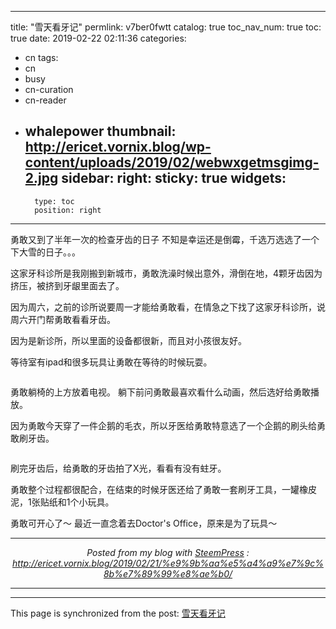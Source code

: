 
---
title: "雪天看牙记"
permlink: v7ber0fwtt
catalog: true
toc_nav_num: true
toc: true
date: 2019-02-22 02:11:36
categories:
- cn
tags:
- cn
- busy
- cn-curation
- cn-reader
- whalepower
thumbnail: http://ericet.vornix.blog/wp-content/uploads/2019/02/webwxgetmsgimg-2.jpg
sidebar:
    right:
        sticky: true
widgets:
    -
        type: toc
        position: right
---


勇敢又到了半年一次的检查牙齿的日子
不知是幸运还是倒霉，千选万选选了一个下大雪的日子。。。

这家牙科诊所是我刚搬到新城市，勇敢洗澡时候出意外，滑倒在地，4颗牙齿因为挤压，被挤到牙龈里面去了。

因为周六，之前的诊所说要周一才能给勇敢看，在情急之下找了这家牙科诊所，说周六开门帮勇敢看看牙齿。

因为是新诊所，所以里面的设备都很新，而且对小孩很友好。

等待室有ipad和很多玩具让勇敢在等待的时候玩耍。

<img src="http://ericet.vornix.blog/wp-content/uploads/2019/02/webwxgetmsgimg-2.jpg" alt="" /><br/>

勇敢躺椅的上方放着电视。
躺下前问勇敢最喜欢看什么动画，然后选好给勇敢播放。
<img src="http://ericet.vornix.blog/wp-content/uploads/2019/02/webwxgetmsgimg-1-1.jpg" alt="" /><br/>

因为勇敢今天穿了一件企鹅的毛衣，所以牙医给勇敢特意选了一个企鹅的刷头给勇敢刷牙齿。

<img src="http://ericet.vornix.blog/wp-content/uploads/2019/02/webwxgetmsgimg-3.jpg" alt="" /><br/>

刷完牙齿后，给勇敢的牙齿拍了X光，看看有没有蛀牙。
<img src="http://ericet.vornix.blog/wp-content/uploads/2019/02/webwxgetmsgimg-4.jpg" alt="" /><br/>

勇敢整个过程都很配合，在结束的时候牙医还给了勇敢一套刷牙工具，一罐橡皮泥，1张贴纸和1个小玩具。

勇敢可开心了～ 最近一直念着去Doctor's Office，原来是为了玩具～ <br /><center><hr/><em>Posted from my blog with <a href='https://wordpress.org/plugins/steempress/'>SteemPress</a> : http://ericet.vornix.blog/2019/02/21/%e9%9b%aa%e5%a4%a9%e7%9c%8b%e7%89%99%e8%ae%b0/ </em><hr/></center> 

- - -

This page is synchronized from the post: [雪天看牙记](https://steemit.com/@ericet/v7ber0fwtt)
